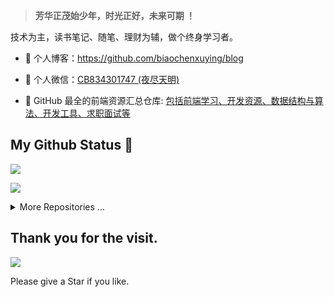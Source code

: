 
<!-- ## 哎呀！我是夜尽天明，被发现了 👋✌️  -->

<!-- ![夜尽天明](https://upload-images.jianshu.io/upload_images/12890819-6e2289f29c0d3b39.png?imageMogr2/auto-orient/strip%7CimageView2/2/w/1240)  -->

> **芳华正茂始少年，时光正好，未来可期 ！**

技术为主，读书笔记、随笔、理财为辅，做个终身学习者。


- 🍓 个人博客：https://github.com/biaochenxuying/blog

<!-- - 🍓 个人网站：https://biaochenxuying.cn/ -->

<!-- - 🍓 掘金专栏：https://juejin.cn/user/1679709496157048/posts -->

<!-- - 🍓 前端导航：https://www.kwgg2020.com/ -->

- 🍉 个人微信：[CB834301747 (夜尽天明)](./images/CB834301747.jpeg)

- 🍓 GitHub 最全的前端资源汇总仓库: [包括前端学习、开发资源、数据结构与算法、开发工具、求职面试等](https://github.com/FrontEndGitHub/FrontEndGitHub)

<!-- - 🍓 以最优惠的方式购买极客时间课程: [涵盖了后端、架构、前端、移动、人工智能、大数据、产品、运营、运维、测试等](https://github.com/biaochenxuying/preferential-courses) -->


<!-- - 🍉 公众号：[[全栈修炼](https://upload-images.jianshu.io/upload_images/12890819-50b85ba33dd7ba90.png?imageMogr2/auto-orient/strip%7CimageView2/2/w/1240)] . [[前端GitHub](https://github.com/FrontEndGitHub/FrontEndGitHub/blob/main/images/FrontEndGitHub.png)]

- 🍓 关注上面公众号，回复「[**电子书**]([/images/book.png](https://upload-images.jianshu.io/upload_images/12890819-860e00b3a4b6c418.png?imageMogr2/auto-orient/strip%7CimageView2/2/w/1240))」领取 **1000+** 本技术精华书籍，**160+** 本 **7** 分以上的前端精读电子书

- 🍓 回复「[**1024**](https://mp.weixin.qq.com/s/7f767Y5FHM9i2_GeUSz-Iw)」领取 2048G 关于 Vue、React、Node 等电商实战视频教程。 -->


<!-- ## 主笔

<details>
<summary>全栈修炼 和 前端GitHub</summary>

| 公众号: **全栈修炼** | 公众号: **前端GitHub**  |
| :------: |  :------: |
| <div align="center"> ![](https://upload-images.jianshu.io/upload_images/12890819-50b85ba33dd7ba90.png?imageMogr2/auto-orient/strip%7CimageView2/2/w/1240) </div> | <div align="center"> ![FrontEndGitHub](./images/FrontEndGitHub.png) </div> |

</details>


<details>
<summary>1000+电子书 和 前端实战视频教程 免费领取...</summary>

> 欢迎关注微信公众号 “**[前端GitHub](https://upload-images.jianshu.io/upload_images/12890819-9a13b43f4feb8f84.png?imageMogr2/auto-orient/strip%7CimageView2/2/w/1240)**”，回复 **电子书** 就送你 **1000+** 本精华编程电子书；回复 **1024** 送你一套完整的 **前端** 视频教程。


![](https://upload-images.jianshu.io/upload_images/12890819-860e00b3a4b6c418.png?imageMogr2/auto-orient/strip%7CimageView2/2/w/1240)

有需要的就来拿吧，**绝对免费，无套路获取**。

</details> -->

<!-- | 微信: **CB834301747** | 公众号: **前端GitHub**  | 公众号: **全栈修炼**  |
| :------: |  :------: | :------: |
| <div align="center" style="margin-top: 20px;"> ![CB834301747](./images/CB834301747.jpeg) </div> | <div align="center"> ![FrontEndGitHub](./images/FrontEndGitHub.png) </div> | <div align="center"> ![FrontEndGitHub](./images/QuanZhanXiuLian.png) </div> | -->

## My Github Status 🦸

![](https://github-readme-stats.vercel.app/api?username=biaochenxuying&show_icons=true&show_owner=true&count_private=true)

![](https://activity-graph.herokuapp.com/graph?username=biaochenxuying&theme=github)


<details>
<summary>More Repositories ...</summary>

<a href="https://github.com/biaochenxuying/awesome-books">
  <img alt="biaochenxuying" src="https://github-readme-stats.vercel.app/api/pin/?username=biaochenxuying&repo=awesome-books&show_owner=true" />
</a>
<!-- <a href="https://github.com/biaochenxuying/preferential-courses">
  <img alt="biaochenxuying" src="https://github-readme-stats.vercel.app/api/pin/?username=biaochenxuying&repo=preferential-courses&show_owner=true" />
</a> -->
<a href="https://github.com/biaochenxuying/blog-react-admin">
  <img alt="biaochenxuying" src="https://github-readme-stats.vercel.app/api/pin/?username=biaochenxuying&repo=blog-react-admin&show_owner=true" />
</a>
<a href="https://github.com/biaochenxuying/blog-node">
  <img alt="biaochenxuying" src="https://github-readme-stats.vercel.app/api/pin/?username=biaochenxuying&repo=blog-node&show_owner=true" />
</a>
<a href="https://github.com/biaochenxuying/route">
  <img alt="biaochenxuying" src="https://github-readme-stats.vercel.app/api/pin/?username=biaochenxuying&repo=route&show_owner=true" />
</a>
<a href="https://github.com/biaochenxuying/progress">
  <img alt="biaochenxuying" src="https://github-readme-stats.vercel.app/api/pin/?username=biaochenxuying&repo=progress&show_owner=true" />
</a>
<a href="https://github.com/biaochenxuying/split">
  <img alt="biaochenxuying" src="https://github-readme-stats.vercel.app/api/pin/?username=biaochenxuying&repo=split&show_owner=true" />
</a>
</details>

## Thank you for the visit.

![](http://profile-counter.glitch.me/biaochenxuying/count.svg)

Please give a Star if you like.